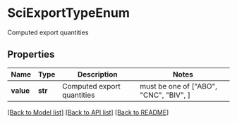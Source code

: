 # SciExportTypeEnum

Computed export quantities

## Properties
Name | Type | Description | Notes
------------ | ------------- | ------------- | -------------
**value** | **str** | Computed export quantities |  must be one of ["ABO", "CNC", "BIV", ]

[[Back to Model list]](../README.md#documentation-for-models) [[Back to API list]](../README.md#documentation-for-api-endpoints) [[Back to README]](../README.md)


